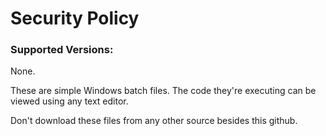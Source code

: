 # Security Policy

### Supported Versions:

None.

These are simple Windows batch files. The code they're executing can be viewed using any text editor.

Don't download these files from any other source besides this github.
